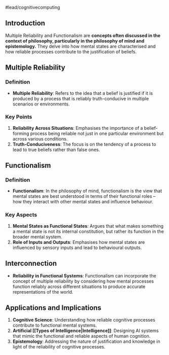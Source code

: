#lead/cognitivecomputing

## Introduction

Multiple Reliability and Functionalism are **concepts often discussed in the context of philosophy, particularly in the philosophy of mind and epistemology.** They delve into how mental states are characterised and how reliable processes contribute to the justification of beliefs.

## Multiple Reliability

### Definition

- **Multiple Reliability**: Refers to the idea that a belief is justified if it is produced by a process that is reliably truth-conducive in multiple scenarios or environments.

### Key Points

1. **Reliability Across Situations**: Emphasises the importance of a belief-forming process being reliable not just in one particular environment but across various conditions.
2. **Truth-Conduciveness**: The focus is on the tendency of a process to lead to true beliefs rather than false ones.

## Functionalism

### Definition

- **Functionalism**: In the philosophy of mind, functionalism is the view that mental states are best understood in terms of their functional roles – how they interact with other mental states and influence behaviour.

### Key Aspects

1. **Mental States as Functional States**: Argues that what makes something a mental state is not its internal constitution, but rather its function in the broader mental system.
2. **Role of Inputs and Outputs**: Emphasises how mental states are influenced by sensory inputs and lead to behavioural outputs.

## Interconnection

- **Reliability in Functional Systems**: Functionalism can incorporate the concept of multiple reliability by considering how mental processes function reliably across different situations to produce accurate representations of the world.

## Applications and Implications

1. **Cognitive Science**: Understanding how reliable cognitive processes contribute to functional mental systems.
2. **Artificial [[Types of Intelligence|Intelligence]]**: Designing AI systems that mimic the functional and reliable aspects of human cognition.
3. **Epistemology**: Addressing the nature of justification and knowledge in light of the reliability of cognitive processes.
